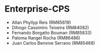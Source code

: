 # Enterprise-CPS

<ul>
  <li>Allan Phyllyp Reis (RM85619)</li> 
  <li>Dihogo Cassimiro Teixeira (RM84082)</li> 
  <li>Fernando Borgatto Bouman (RM85833)</li> 
  <li>Paloma Rangel Rocha (RM86486)</li> 
  <li>Juan Carlos Benvive Serrano (RM85468)</li> 
</ul>






